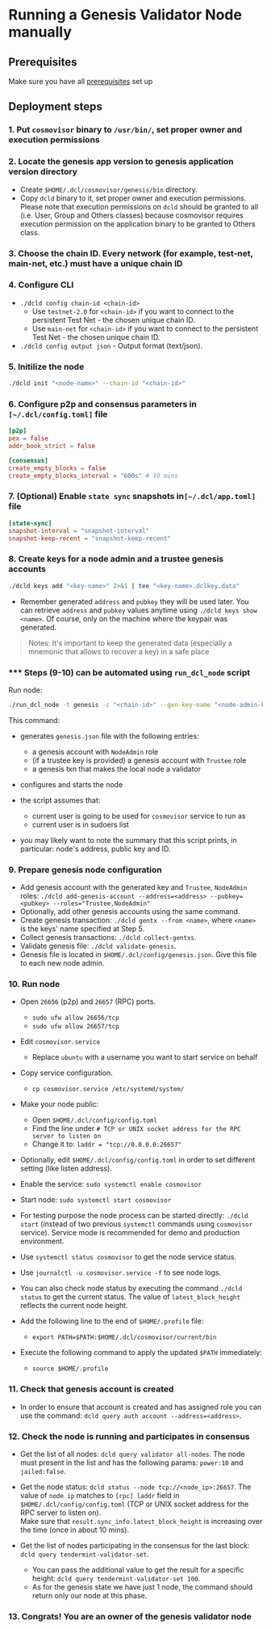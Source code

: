 # Running a Genesis Validator Node manually

## Prerequisites

Make sure you have all [prerequisites](./prerequisites.md) set up

## Deployment steps

### 1. Put `cosmovisor` binary to `/usr/bin/`, set proper owner and execution permissions

### 2. Locate the genesis app version to genesis application version directory

- Create `$HOME/.dcl/cosmovisor/genesis/bin` directory.
- Copy `dcld` binary to it, set proper owner and execution permissions.
    Please note that execution permissions on `dcld` should be granted to all (i.e. User, Group and Others classes)
    because cosmovisor requires execution permission on the application binary to be granted to Others class.

### 3. Choose the chain ID. Every network (for example, test-net, main-net, etc.) must have a unique chain ID

### 4. Configure CLI

- `./dcld config chain-id <chain-id>`
  - Use `testnet-2.0` for `<chain-id>` if you want to connect to the persistent Test Net - the chosen unique chain ID.
  - Use `main-net` for `<chain-id>` if you want to connect to the persistent Test Net - the chosen unique chain ID.
- `./dcld config output json` - Output format (text/json).

### 5. Initilize the node

```bash
./dcld init "<node-name>" --chain-id "<chain-id>"
```

### 6. Configure p2p and consensus parameters in `[~/.dcl/config.toml]` file

  ```toml
  [p2p]
  pex = false
  addr_book_strict = false

  [consensus]
  create_empty_blocks = false
  create_empty_blocks_interval = "600s" # 10 mins
  ```

### 7. (Optional) Enable `state sync` snapshots in`[~/.dcl/app.toml]` file

  ```toml
  [state-sync]
  snapshot-interval = "snapshot-interval"
  snapshot-keep-recent = "snapshot-keep-recent"
  ```

### 8. Create keys for a node admin and a trustee genesis accounts

```bash
./dcld keys add "<key-name>" 2>&1 | tee "<key-name>.dclkey.data"
```

- Remember generated `address` and `pubkey` they will be used later.
You can retrieve `address` and `pubkey` values anytime using `./dcld keys show <name>`.
Of course, only on the machine where the keypair was generated.

> Notes: It's important to keep the generated data (especially a mnemonic that allows to recover a key) in a safe place

### *** Steps (9-10) can be automated using `run_dcl_node` script

Run node:

```bash
./run_dcl_node -t genesis -c "<chain-id>" --gen-key-name "<node-admin-key>" [--gen-key-name-trustee "<trustee-key>"] "<node-name>"
```

This command:

- generates `genesis.json` file with the following entries:
  - a genesis account with `NodeAdmin` role
  - (if a trustee key is provided) a genesis account with `Trustee` role
  - a genesis txn that makes the local node a validator
- configures and starts the node

- the script assumes that:
  - current user is going to be used for `cosmovisor` service to run as
  - current user is in sudoers list
- you may likely want to note the summary that this script prints, in particular: node's address, public key and ID.

### 9. Prepare genesis node configuration

- Add genesis account with the generated key and `Trustee`, `NodeAdmin` roles:
`./dcld add-genesis-account --address=<address> --pubkey=<pubkey> --roles="Trustee,NodeAdmin"`
- Optionally, add other genesis accounts using the same command.
- Create genesis transaction: `./dcld gentx --from <name>`, where `<name>` is the keys' name specified at Step 5.
- Collect genesis transactions: `./dcld collect-gentxs`.
- Validate genesis file: `./dcld validate-genesis`.
- Genesis file is located in `$HOME/.dcl/config/genesis.json`. Give this file to each new node admin.

### 10. Run node

- Open `26656` (p2p) and `26657` (RPC) ports.
  - `sudo ufw allow 26656/tcp`
  - `sudo ufw allow 26657/tcp`
- Edit `cosmovisor.service`
  - Replace `ubuntu` with a username you want to start service on behalf
- Copy service configuration.
  - `cp cosmovisor.service /etc/systemd/system/`
- Make your node public:
  - Open `$HOME/.dcl/config/config.toml`
  - Find the line under `# TCP or UNIX socket address for the RPC server to listen on`
  - Change it to: `laddr = "tcp://0.0.0.0:26657"`
- Optionally, edit `$HOME/.dcl/config/config.toml` in order to set different setting (like listen address).
- Enable the service: `sudo systemctl enable cosmovisor`
- Start node: `sudo systemctl start cosmovisor`
- For testing purpose the node process can be started directly: `./dcld start` (instead of two previous `systemctl` commands using `cosmovisor` service).
Service mode is recommended for demo and production environment.

- Use `systemctl status cosmovisor` to get the node service status.
- Use `journalctl -u cosmovisor.service -f` to see node logs.
- You can also check node status by executing the command `./dcld status` to get the current status.
    The value of `latest_block_height` reflects the current node height.

- Add the following line to the end of `$HOME/.profile` file:
  - `export PATH=$PATH:$HOME/.dcl/cosmovisor/current/bin`
- Execute the following command to apply the updated `$PATH` immediately:
  - `source $HOME/.profile`

### 11. Check that genesis account is created

- In order to ensure that account is created and has assigned role you can use the command:
`dcld query auth account --address=<address>`.

### 12. Check the node is running and participates in consensus

- Get the list of all nodes: `dcld query validator all-nodes`.
The node must present in the list and has the following params: `power:10` and `jailed:false`.

- Get the node status: `dcld status --node tcp://<node_ip>:26657`.
The value of `node ip` matches to `[rpc] laddr` field in `$HOME/.dcl/config/config.toml`
(TCP or UNIX socket address for the RPC server to listen on).  
Make sure that `result.sync_info.latest_block_height` is increasing over the time (once in about 10 mins).

- Get the list of nodes participating in the consensus for the last block: `dcld query tendermint-validator-set`.
  - You can pass the additional value to get the result for a specific height: `dcld query tendermint-validator-set 100`.
  - As for the genesis state we have just 1 node, the command should return only our node at this phase.

### 13. Congrats! You are an owner of the genesis validator node
